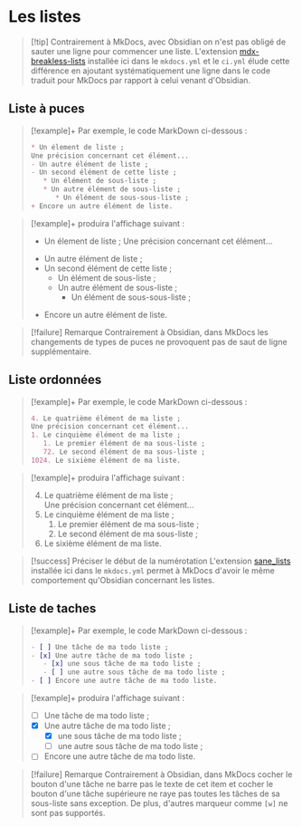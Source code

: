 # Les listes
>[!tip] Contrairement à MkDocs, avec Obsidian on n'est pas obligé de sauter une ligne pour commencer une liste.
>  L'extension [mdx-breakless-lists](https://pypi.org/project/mdx-breakless-lists/) installée ici dans le `mkdocs.yml` et le `ci.yml` élude cette différence en ajoutant systématiquement une ligne dans le code traduit pour MkDocs par rapport à celui venant d'Obsidian.

## Liste à puces

>[!example]+ Par exemple, le code MarkDown ci-dessous :
>```markdown
>* Un élement de liste ;
>Une précision concernant cet élément...
>- Un autre élément de liste ;
>- Un second élément de cette liste ;
>    * Un élément de sous-liste ;
>    * Un autre élément de sous-liste ;
>	    * Un élément de sous-sous-liste ;
>+ Encore un autre élément de liste.
>```

>[!example]+ produira l'affichage suivant :
>* Un élement de liste ;
>Une précision concernant cet élément...
>- Un autre élément de liste ;
>- Un second élément de cette liste ;
>    * Un élément de sous-liste ;
>    * Un autre élément de sous-liste ;
>	    * Un élément de sous-sous-liste ;
>+ Encore un autre élément de liste.

>[!failure] Remarque
> Contrairement à Obsidian, dans MkDocs les changements de types de puces ne provoquent pas de saut de ligne supplémentaire.

## Liste ordonnées

>[!example]+ Par exemple, le code MarkDown ci-dessous :
>```markdown
>4. Le quatrième élément de ma liste ;  
>Une précision concernant cet élément...
>1. Le cinquième élément de ma liste ;
>    1. Le premier élément de ma sous-liste ;
>    72. Le second élément de ma sous-liste ;
>1024. Le sixième élément de ma liste.
>```

>[!example]+ produira l'affichage suivant :
>
>4. Le quatrième élément de ma liste ;  
>Une précision concernant cet élément...
>1. Le cinquième élément de ma liste ;
>    1. Le premier élément de ma sous-liste ;
>    72. Le second élément de ma sous-liste ;
>1024. Le sixième élément de ma liste.

>[!success] Préciser le début de la numérotation
>  L'extension [sane_lists](https://python-markdown.github.io/extensions/sane_lists/) installée ici dans le `mkdocs.yml` permet à MkDocs d'avoir le même comportement qu'Obsidian concernant les listes.

## Liste de taches

>[!example]+ Par exemple, le code MarkDown ci-dessous :
>```markdown
>- [ ] Une tâche de ma todo liste ;
>- [x] Une autre tâche de ma todo liste ;
>    - [x] une sous tâche de ma todo liste ;
>    - [ ] une autre sous tâche de ma todo liste ;
>- [ ] Encore une autre tâche de ma todo liste.
>```

>[!example]+ produira l'affichage suivant :
> - [ ] Une tâche de ma todo liste ;
> - [x] Une autre tâche de ma todo liste ;
>     - [x] une sous tâche de ma todo liste ;
>     - [ ] une autre sous tâche de ma todo liste ;
> - [ ] Encore une autre tâche de ma todo liste.

>[!failure] Remarque
> Contrairement à Obsidian, dans MkDocs cocher le bouton d'une tâche ne barre pas le texte de cet item et cocher le bouton d'une tâche supérieure ne raye pas toutes les tâches de sa sous-liste sans exception.
> De plus, d'autres marqueur comme `[w]` ne sont pas supportés.





